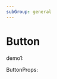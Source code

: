 ```yaml
---
subGroup: general
---
```


# Button


demo1:
<Demo src="./demos/demo1.tsx" />

ButtonProps:
<TsInfo src="./types.ts" name="ButtonProps" />
